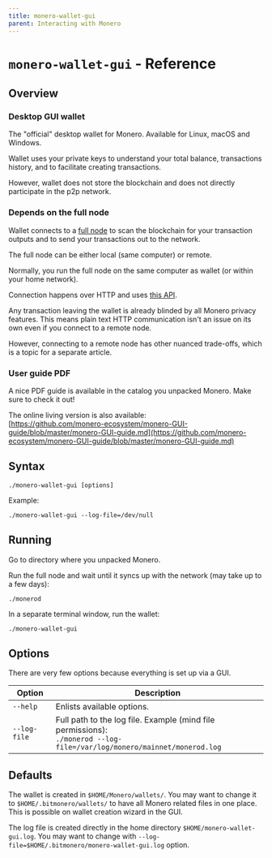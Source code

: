 ```yaml
---
title: monero-wallet-gui
parent: Interacting with Monero
---
```


# `monero-wallet-gui` - Reference

## Overview

### Desktop GUI wallet

The "official" desktop wallet for Monero. Available for Linux, macOS and Windows.

Wallet uses your private keys to understand your total balance,
transactions history, and to facilitate creating transactions.

However, wallet does not store the blockchain and does not directly participate in the p2p network.

### Depends on the full node 

Wallet connects to a [full node](/interacting/monerod) to scan the blockchain for your transaction outputs and to send your transactions out to the network.   

The full node can be either local (same computer) or remote.

Normally, you run the full node on the same computer as wallet (or within your home network).

Connection happens over HTTP and uses [this API](https://www.getmonero.org/resources/developer-guides/wallet-rpc.html).

Any transaction leaving the wallet is already blinded by all Monero privacy features.
This means plain text HTTP communication isn't an issue on its own even if you connect to a remote node.

However, connecting to a remote node has other nuanced trade-offs, which is a topic for a separate article. 

### User guide PDF

A nice PDF guide is available in the catalog you unpacked Monero. Make sure to check it out!

The online living version is also available:<br />
[https://github.com/monero-ecosystem/monero-GUI-guide/blob/master/monero-GUI-guide.md](https://github.com/monero-ecosystem/monero-GUI-guide/blob/master/monero-GUI-guide.md)

## Syntax

`./monero-wallet-gui [options]`

Example:

`./monero-wallet-gui --log-file=/dev/null`

## Running

Go to directory where you unpacked Monero.

Run the full node and wait until it syncs up with the network (may take up to a few days):

`./monerod`

In a separate terminal window, run the wallet:

`./monero-wallet-gui`

## Options

There are very few options because everything is set up via a GUI.

| Option              | Description
|---------------------|--------------------------------------------------------------------------------------------------------------------------------------
| `--help`            | Enlists available options.
| `--log-file`        | Full path to the log file. Example (mind file permissions): <br/>`./monerod --log-file=/var/log/monero/mainnet/monerod.log`

## Defaults

The wallet is created in `$HOME/Monero/wallets/`.
You may want to change it to `$HOME/.bitmonero/wallets/` to have all Monero related files in one place.
This is possible on wallet creation wizard in the GUI. 

The log file is created directly in the home directory `$HOME/monero-wallet-gui.log`.
You may want to change with `--log-file=$HOME/.bitmonero/monero-wallet-gui.log` option. 
